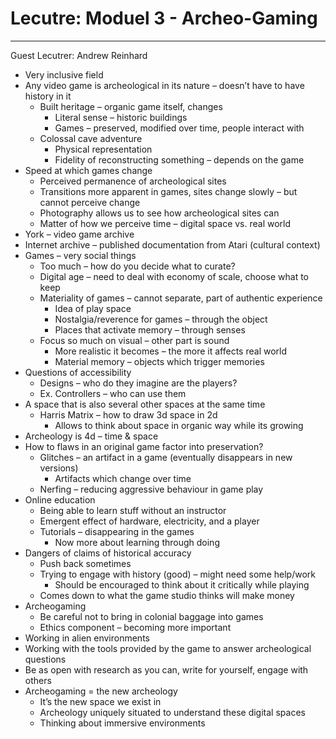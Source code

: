 # Lecutre: Moduel 3 - Archeo-Gaming
---
Guest Lecutrer: Andrew Reinhard

-	Very inclusive field
-	Any video game is archeological in its nature – doesn’t have to have history in it
    -	Built heritage – organic game itself, changes 
        -	Literal sense – historic buildings
        -	Games – preserved, modified over time, people interact with
    -	Colossal cave adventure
        -	Physical representation 
        -	Fidelity of reconstructing something – depends on the game 
-	Speed at which games change 
    -	Perceived permanence of archeological sites 
    -	Transitions more apparent in games, sites change slowly – but cannot perceive change
    -	Photography allows us to see how archeological sites can 
    -	Matter of how we perceive time – digital space vs. real world 
-	York – video game archive 
-	Internet archive – published documentation from Atari (cultural context)
-	Games – very social things 
    -	Too much – how do you decide what to curate?
    -	Digital age – need to deal with economy of scale, choose what to keep 
    -	Materiality of games – cannot separate, part of authentic experience
        -	Idea of play space 
        -	Nostalgia/reverence for games – through the object 
        -	Places that activate memory – through senses
    -	Focus so much on visual – other part is sound 
        -	More realistic it becomes – the more it affects real world 
        -	Material memory – objects which trigger memories 
-	Questions of accessibility
    -	Designs – who do they imagine are the players?
    -	Ex. Controllers – who can use them
-	A space that is also several other spaces at the same time
    -	Harris Matrix – how to draw 3d space in 2d
        -	Allows to think about space in organic way while its growing
-	Archeology is 4d – time & space
-	How to flaws in an original game factor into preservation?
    -	Glitches – an artifact in a game (eventually disappears in new versions)
        -	Artifacts which change over time
    -	Nerfing – reducing aggressive behaviour in game play
-	Online education 
    -	Being able to learn stuff without an instructor 
    -	Emergent effect of hardware, electricity, and a player
    -	Tutorials – disappearing in the games 
        -	Now more about learning through doing
-	Dangers of claims of historical accuracy
    -	Push back sometimes 
    -	Trying to engage with history (good) – might need some help/work
        -	Should be encouraged to think about it critically while playing
    -	Comes down to what the game studio thinks will make money
-	Archeogaming
    -	Be careful not to bring in colonial baggage into games 
    -	Ethics component – becoming more important 
-	Working in alien environments 
-	Working with the tools provided by the game to answer archeological questions
-	Be as open with research as you can, write for yourself, engage with others 
-	Archeogaming = the new archeology
    -	It’s the new space we exist in 
    -	Archeology uniquely situated to understand these digital spaces
    -	Thinking about immersive environments 